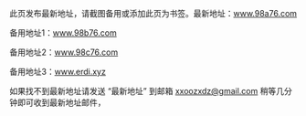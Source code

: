 此页发布最新地址，请截图备用或添加此页为书签。最新地址：www.98a76.com

备用地址1：www.98b76.com

备用地址2：www.98c76.com

备用地址3：www.erdi.xyz

如果找不到最新地址请发送  “最新地址”  到邮箱  xxoozxdz@gmail.com  稍等几分钟即可收到最新地址邮件，
